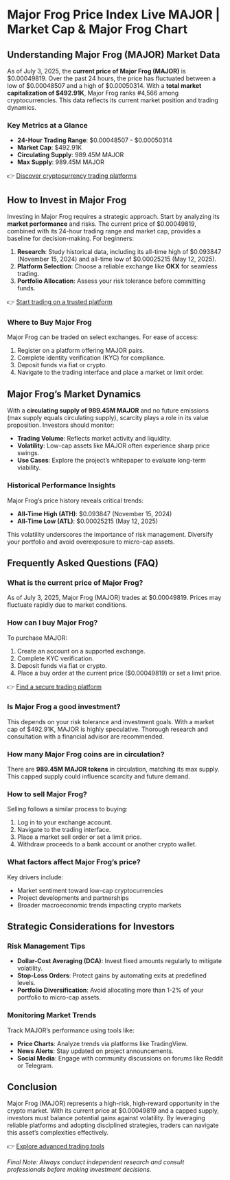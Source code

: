 # Major Frog Price Index Live MAJOR | Market Cap & Major Frog Chart

## Understanding Major Frog (MAJOR) Market Data  

As of July 3, 2025, the **current price of Major Frog (MAJOR)** is $0.00049819. Over the past 24 hours, the price has fluctuated between a low of $0.00048507 and a high of $0.00050314. With a **total market capitalization of $492.91K**, Major Frog ranks #4,566 among cryptocurrencies. This data reflects its current market position and trading dynamics.  

### Key Metrics at a Glance  
- **24-Hour Trading Range**: $0.00048507 - $0.00050314  
- **Market Cap**: $492.91K  
- **Circulating Supply**: 989.45M MAJOR  
- **Max Supply**: 989.45M MAJOR  

👉 [Discover cryptocurrency trading platforms](https://bit.ly/okx-bonus)  

## How to Invest in Major Frog  

Investing in Major Frog requires a strategic approach. Start by analyzing its **market performance** and risks. The current price of $0.00049819, combined with its 24-hour trading range and market cap, provides a baseline for decision-making. For beginners:  
1. **Research**: Study historical data, including its all-time high of $0.093847 (November 15, 2024) and all-time low of $0.00025215 (May 12, 2025).  
2. **Platform Selection**: Choose a reliable exchange like **OKX** for seamless trading.  
3. **Portfolio Allocation**: Assess your risk tolerance before committing funds.  

👉 [Start trading on a trusted platform](https://bit.ly/okx-bonus)  

### Where to Buy Major Frog  

Major Frog can be traded on select exchanges. For ease of access:  
1. Register on a platform offering MAJOR pairs.  
2. Complete identity verification (KYC) for compliance.  
3. Deposit funds via fiat or crypto.  
4. Navigate to the trading interface and place a market or limit order.  

## Major Frog’s Market Dynamics  

With a **circulating supply of 989.45M MAJOR** and no future emissions (max supply equals circulating supply), scarcity plays a role in its value proposition. Investors should monitor:  
- **Trading Volume**: Reflects market activity and liquidity.  
- **Volatility**: Low-cap assets like MAJOR often experience sharp price swings.  
- **Use Cases**: Explore the project’s whitepaper to evaluate long-term viability.  

### Historical Performance Insights  

Major Frog’s price history reveals critical trends:  
- **All-Time High (ATH)**: $0.093847 (November 15, 2024)  
- **All-Time Low (ATL)**: $0.00025215 (May 12, 2025)  

This volatility underscores the importance of risk management. Diversify your portfolio and avoid overexposure to micro-cap assets.  

## Frequently Asked Questions (FAQ)  

### What is the current price of Major Frog?  
As of July 3, 2025, Major Frog (MAJOR) trades at $0.00049819. Prices may fluctuate rapidly due to market conditions.  

### How can I buy Major Frog?  
To purchase MAJOR:  
1. Create an account on a supported exchange.  
2. Complete KYC verification.  
3. Deposit funds via fiat or crypto.  
4. Place a buy order at the current price ($0.00049819) or set a limit price.  

👉 [Find a secure trading platform](https://bit.ly/okx-bonus)  

### Is Major Frog a good investment?  
This depends on your risk tolerance and investment goals. With a market cap of $492.91K, MAJOR is highly speculative. Thorough research and consultation with a financial advisor are recommended.  

### How many Major Frog coins are in circulation?  
There are **989.45M MAJOR tokens** in circulation, matching its max supply. This capped supply could influence scarcity and future demand.  

### How to sell Major Frog?  
Selling follows a similar process to buying:  
1. Log in to your exchange account.  
2. Navigate to the trading interface.  
3. Place a market sell order or set a limit price.  
4. Withdraw proceeds to a bank account or another crypto wallet.  

### What factors affect Major Frog’s price?  
Key drivers include:  
- Market sentiment toward low-cap cryptocurrencies  
- Project developments and partnerships  
- Broader macroeconomic trends impacting crypto markets  

## Strategic Considerations for Investors  

### Risk Management Tips  
- **Dollar-Cost Averaging (DCA)**: Invest fixed amounts regularly to mitigate volatility.  
- **Stop-Loss Orders**: Protect gains by automating exits at predefined levels.  
- **Portfolio Diversification**: Avoid allocating more than 1-2% of your portfolio to micro-cap assets.  

### Monitoring Market Trends  
Track MAJOR’s performance using tools like:  
- **Price Charts**: Analyze trends via platforms like TradingView.  
- **News Alerts**: Stay updated on project announcements.  
- **Social Media**: Engage with community discussions on forums like Reddit or Telegram.  

## Conclusion  

Major Frog (MAJOR) represents a high-risk, high-reward opportunity in the crypto market. With its current price at $0.00049819 and a capped supply, investors must balance potential gains against volatility. By leveraging reliable platforms and adopting disciplined strategies, traders can navigate this asset’s complexities effectively.  

👉 [Explore advanced trading tools](https://bit.ly/okx-bonus)  

*Final Note: Always conduct independent research and consult professionals before making investment decisions.*